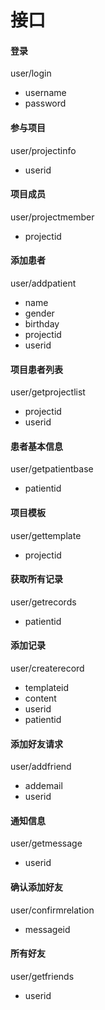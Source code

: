 # 接口

#### 登录
user/login
* username
* password

#### 参与项目
user/projectinfo
* userid

#### 项目成员
user/projectmember
* projectid

#### 添加患者
user/addpatient
* name
* gender
* birthday
* projectid
* userid

#### 项目患者列表
user/getprojectlist
* projectid
* userid

#### 患者基本信息
user/getpatientbase
* patientid

#### 项目模板
user/gettemplate
* projectid

#### 获取所有记录
user/getrecords
* patientid

#### 添加记录
user/createrecord
* templateid
* content
* userid
* patientid

#### 添加好友请求
user/addfriend
* addemail
* userid

#### 通知信息
user/getmessage
* userid

#### 确认添加好友
user/confirmrelation
* messageid

#### 所有好友
user/getfriends
* userid
